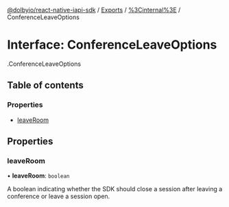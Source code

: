 [@dolbyio/react-native-iapi-sdk](../README.md) / [Exports](../modules.md) / [%3Cinternal%3E](../modules/_internal_.md) / ConferenceLeaveOptions

# Interface: ConferenceLeaveOptions

[<internal>](../modules/_internal_.md).ConferenceLeaveOptions

## Table of contents

### Properties

- [leaveRoom](_internal_.ConferenceLeaveOptions.md#leaveroom)

## Properties

### leaveRoom

• **leaveRoom**: `boolean`

A boolean indicating whether the SDK should close a session after leaving a conference or leave a session open.

